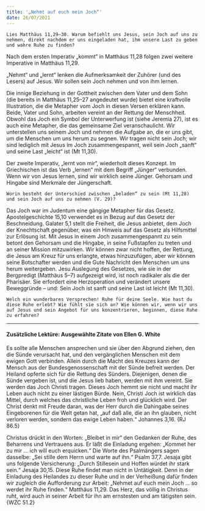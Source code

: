 ```yaml
---
title: '„Nehmt auf euch mein Joch“'
date: 26/07/2021
---
```


`Lies Matthäus 11,29–30. Warum befiehlt uns Jesus, sein Joch auf uns zu nehmen, direkt nachdem er uns eingeladen hat, ihm unsere Last zu geben und wahre Ruhe zu finden?`

Nach dem ersten Imperativ „kommt“ in Matthäus 11,28 folgen zwei weitere Imperative in Matthäus 11,29.

„Nehmt“ und „lernt“ lenken die Aufmerksamkeit der Zuhörer (und des Lesers) auf Jesus. Wir sollen sein Joch nehmen und von ihm lernen.

Die innige Beziehung in der Gottheit zwischen dem Vater und dem Sohn (die bereits in Matthäus 11,25–27 angedeutet wurde) bietet eine kraftvolle Illustration, die die Metapher vom Joch in diesen Versen erklären kann. Beide, Vater und Sohn, arbeiten vereint an der Rettung der Menschheit. Obwohl das Joch ein Symbol der Unterwerfung ist (siehe Jeremia 27), ist es auch eine Metapher, die das gemeinsame Ziel veranschaulicht. Wir unterstellen uns seinem Joch und nehmen die Aufgabe an, die er uns gibt, um die Menschen um uns herum zu segnen. Wir tragen nicht sein Joch; wir sind lediglich mit Jesus im Joch zusammengespannt, weil sein Joch „sanft“ und seine Last „leicht“ ist (Mt 11,30).

Der zweite Imperativ, „lernt von mir“, wiederholt dieses Konzept. Im Griechischen ist das Verb „lernen“ mit dem Begriff „Jünger“ verbunden. Wenn wir von Jesus lernen, sind wir wirklich seine Jünger. Gehorsam und Hingabe sind Merkmale der Jüngerschaft.

`Worin besteht der Unterschied zwischen „beladen“ zu sein (Mt 11,28) und sein Joch auf uns zu nehmen (V. 29)?`

Das Joch war im Judentum eine gängige Metapher für das Gesetz. Apostelgeschichte 15,10 verwendet es in Bezug auf das Gesetz der Beschneidung. Galater 5,1 stellt die Freiheit, die Jesus anbietet, dem Joch der Knechtschaft gegenüber, was ein Hinweis auf das Gesetz als Hilfsmittel zur Erlösung ist. Mit Jesus in einem Joch zusammengespannt zu sein betont den Gehorsam und die Hingabe, in seine Fußstapfen zu treten und an seiner Mission mitzuwirken. Wir können zwar nicht hoffen, der Rettung, die Jesus am Kreuz für uns erlangte, etwas hinzuzufügen, aber wir können seine Botschafter werden und die Gute Nachricht den Menschen um uns herum weitergeben. Jesu Auslegung des Gesetzes, wie sie in der Bergpredigt (Matthäus 5–7) aufgezeigt wird, ist noch radikaler als die der Pharisäer. Sie erfordert eine Herzoperation und verändert unsere Beweggründe – und: Sein Joch ist sanft und seine Last ist leicht (Mt 11,30).

`Welch ein wunderbares Versprechen! Ruhe für deine Seele. Wie hast du diese Ruhe erlebt? Wie fühlt sie sich an? Wie können wir, wenn wir uns auf Jesus und sein Angebot für uns konzentrieren, beginnen, diese Ruhe zu erfahren?`

---

#### Zusätzliche Lektüre: Ausgewählte Zitate von Ellen G. White

Es sollte alle Menschen ansprechen und sie über den Abgrund ziehen, den die Sünde verursacht hat, und den vergänglichen Menschen mit dem ewigen Gott verbinden. Allein durch die Macht des Kreuzes kann der Mensch aus der Bundesgenossenschaft mit der Sünde befreit werden. Der Heiland opferte sich für die Rettung des Sünders. Diejenigen, denen die Sünde vergeben ist, und die Jesus lieb haben, werden mit ihm vereint. Sie werden das Joch Christi tragen. Dieses Joch hemmt sie nicht und macht ihr Leben auch nicht zu einer lästigen Bürde. Nein, Christi Joch ist wirklich das Mittel, durch welches das christliche Leben froh und glücklich wird. Der Christ denkt mit Freude daran, was der Herr durch die Dahingabe seines Eingeborenen für die Welt getan hat, „auf daß alle, die an ihn glauben, nicht verloren werden, sondern das ewige Leben haben.“ Johannes 3,16. {RJ 86.5}

Christus drückt in den Worten: „Bleibet in mir“ den Gedanken der Ruhe, des Beharrens und Vertrauens aus. Er läßt die Einladung ergehen: „Kommet her zu mir ... ich will euch erquicken.“ Die Worte des Psalmängers sagen dasselbe: „Sei stille dem Herrn und warte auf ihn.“ Psalm 37,7. Jesaja gibt uns folgende Versicherung: „Durch Stillesein und Hoffen würdet ihr stark sein.“ Jesaja 30,15. Diese Ruhe findet man nicht in Untätigkeit. Denn in der Einladung des Heilandes zu dieser Ruhe und in der Verheißung dafür finden wir zugleich die Aufforderung zur Arbeit: „Nehmet auf euch mein Joch ... so werdet ihr Ruhe finden.“ Matthäus 11,29. Das Herz, das völlig in Christus ruht, wird auch in seiner Arbeit für ihn am ernstesten und am tätigsten sein. {WZC 51.2}